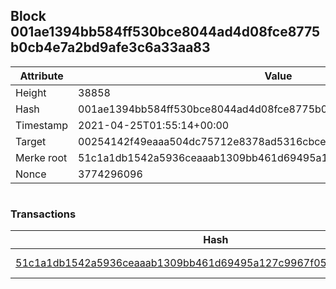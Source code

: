 ## Block 001ae1394bb584ff530bce8044ad4d08fce8775b0cb4e7a2bd9afe3c6a33aa83

Attribute | Value
--- | ---
Height | 38858
Hash | 001ae1394bb584ff530bce8044ad4d08fce8775b0cb4e7a2bd9afe3c6a33aa83
Timestamp | 2021-04-25T01:55:14+00:00
Target | 00254142f49eaaa504dc75712e8378ad5316cbcead634704b3734b6271167cc4
Merke root | 51c1a1db1542a5936ceaaab1309bb461d69495a127c9967f050728457375c0e2
Nonce | 3774296096

```

```

### Transactions

Hash | Amount
--- | ---
[51c1a1db1542a5936ceaaab1309bb461d69495a127c9967f050728457375c0e2](51c1a1db1542a5936ceaaab1309bb461d69495a127c9967f050728457375c0e2.md) | 10.00000000 SKEPTI 
